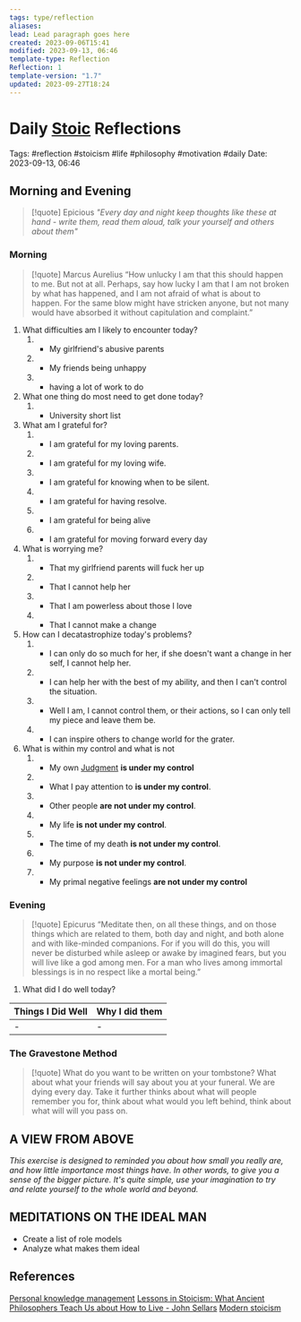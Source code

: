 ```yaml
---
tags: type/reflection
aliases: 
lead: Lead paragraph goes here
created: 2023-09-06T15:41
modified: 2023-09-13, 06:46
template-type: Reflection
Reflection: 1
template-version: "1.7"
updated: 2023-09-27T18:24
---
```



# Daily [Stoic](Stoicism.md) Reflections

Tags:  #reflection #stoicism #life #philosophy #motivation #daily 
Date: 2023-09-13, 06:46

## Morning and Evening

> [!quote] Epicious 
> _"Every day and night keep thoughts like these at hand - write them, 
> read them aloud, talk your yourself and others about them"_


### Morning

> [!quote] Marcus Aurelius
> “How unlucky I am that this should happen to me. But not at all. Perhaps, say 
> how lucky I am that I am not broken by what has happened, and I am not 
> afraid  of what is about to happen. For the same blow might have stricken 
> anyone, but not many would have absorbed it without capitulation 
> and complaint.”

1. What difficulties am I likely to encounter today?
	1. - My girlfriend's abusive parents 
	2. - My friends being unhappy 
	3. - having a lot of work to do 
2. What one thing do most need to get done today?
	1. - University short list 
3. What am I grateful for?
	1. - I am grateful for my loving parents.
	2. - I am grateful for my loving wife. 
	3. - I am grateful for knowing when to be silent. 
	4. - I am grateful for having resolve.
	5. - I am grateful for being alive
	6. - I am grateful for moving forward every day 
4. What is worrying me?
	1. - That my girlfriend parents will fuck her up
	2. - That I cannot help her 
	3. - That I am powerless about those I love 
	4. - That I cannot make a change
5. How can I decatastrophize today's problems?
	1. - I can only do so much for her, if she doesn't want a change in her self, I cannot help her. 
	2. - I can help her with the best of my ability, and then I can't control the situation. 
	3. - Well I am, I cannot control them, or their actions, so I can only tell my piece and leave them be. 
	4. - I can inspire others to change world for the grater.
6. What is within my control and what is not		
	1. - My own [Judgment](Control%20Over%20Judgment.md) **is under my control**
	2. - What I pay attention to **is under my control**.
	3. - Other people **are not under my control**.
	4. - My life **is not under my control**.
	5. - The time of my death **is not under my control**.
	6. - My purpose **is not under my control**.
	7. - My primal negative feelings **are not under my control**


### Evening

> [!quote]  Epicurus
> “Meditate then, on all these things, and on those things which are related 
> to them, both day and night, and both alone and with like-minded 
> companions. For if you will do this, you will never be disturbed while 
> asleep or awake by imagined fears, but you will live like a god among 
> men. For a man who lives among immortal blessings is in no respect 
> like a mortal being.”

1. What did I do well today?

| Things I Did Well | Why I did them |
| ------------------- | ---------------- |
| -                 | -              |

### The Gravestone Method

> [!quote]
> What do you want to be written on your tombstone? What about what your friends will say about you at your funeral. We are dying every day. Take it further thinks about what will people remember you for, think about what would you left behind, think about what will will you pass on.

## A VIEW FROM ABOVE

_This exercise is designed to reminded you about how small you really are, and how little importance most things have. In other words, to give you a sense of the bigger picture. It's quite simple, use your imagination to try and relate yourself to the whole world and beyond._

## MEDITATIONS ON THE IDEAL MAN

- Create a list of role models 
- Analyze what makes them ideal 

## References

[Personal knowledge management](Personal%20knowledge%20management.md)
[Lessons in Stoicism: What Ancient Philosophers Teach Us about How to Live - John Sellars](https://books.google.cz/books/about/Lessons_in_Stoicism.html?id=ky84zQEACAAJ&redir_esc=y)
[Modern stoicism](https://modernstoicism.com/)



